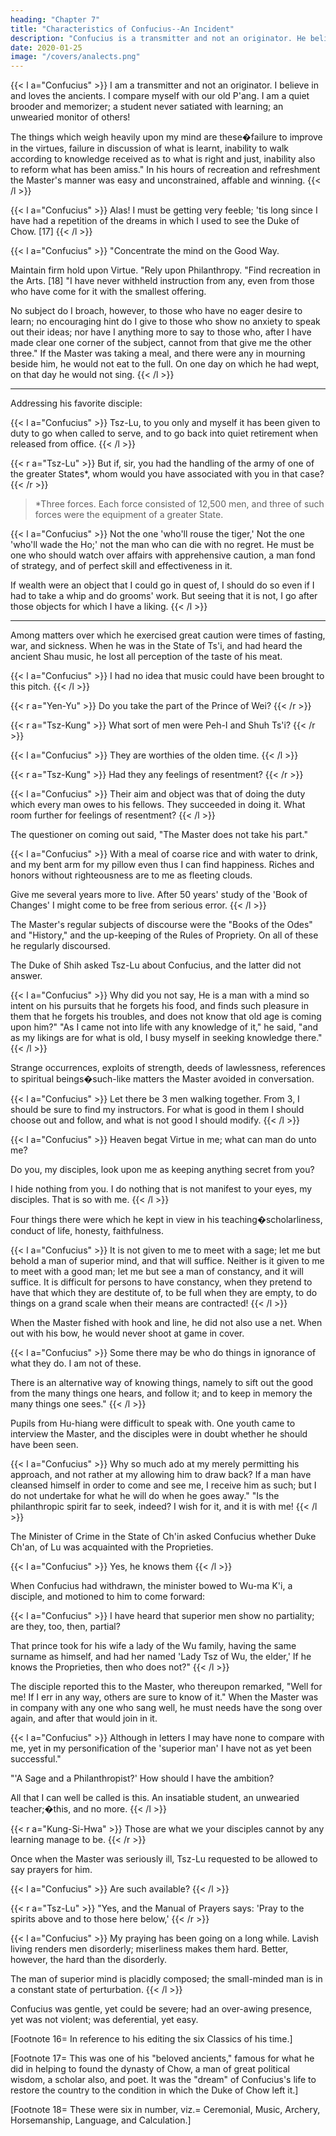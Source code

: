 ```yaml
---
heading: "Chapter 7"
title: "Characteristics of Confucius--An Incident"
description: "Confucius is a transmitter and not an originator. He believes in and loves the ancients."
date: 2020-01-25
image: "/covers/analects.png"
---
```




{{< l a="Confucius" >}}
I am a transmitter and not an originator.
I believe in and loves the ancients.
I compare myself with our old P'ang.
I am a quiet brooder and memorizer; a student never satiated with learning; an unwearied monitor of others! 

The things which weigh heavily upon my mind are these�failure to improve in the virtues, failure in discussion of what is learnt, inability to walk according to knowledge received as to what is right and just, inability also to reform what has been amiss." In his hours of recreation and refreshment the Master's manner was easy and unconstrained, affable and winning. 
{{< /l >}}

{{< l a="Confucius" >}}
Alas! I must be getting very feeble; 'tis long since I have had a repetition of the dreams in which I used to see the Duke of Chow. [17] 
{{< /l >}}

{{< l a="Confucius" >}}
"Concentrate the mind on the Good Way. 

Maintain firm hold upon Virtue. "Rely upon Philanthropy. "Find recreation in the Arts. [18] "I have never withheld instruction from any, even from those who have come for it with the smallest offering. 

No subject do I broach, however, to those who have no eager desire to learn; no encouraging hint do I give to those who show no anxiety to speak out their ideas; nor have I anything more to say to those who, after I have made clear one corner of the subject, cannot from that give me the other three." If the Master was taking a meal, and there were any in mourning beside him, he would not eat to the full. On one day on which he had wept, on that day he would not sing. 
{{< /l >}}

---

Addressing his favorite disciple:

{{< l a="Confucius" >}}
Tsz-Lu, to you only and myself it has been given to duty to go when called to serve, and to go back into quiet retirement when released from office.
{{< /l >}}

{{< r a="Tsz-Lu" >}}
But if, sir, you had the handling of the army of one of the greater States*, whom would you have associated with you in that case?
{{< /r >}}

> *Three forces. Each force consisted of 12,500 men, and three of such forces were the equipment of a greater State.


{{< l a="Confucius" >}}
Not the one 'who'll rouse the tiger,' Not the one 'who'll wade the Ho;' not the man who can die with no regret. He must be one who should watch over affairs with apprehensive caution, a man fond of strategy, and of perfect skill and effectiveness in it. 

If wealth were an object that I could go in quest of, I should do so even if I had to take a whip and do grooms' work. But seeing that it is not, I go after those objects for which I have a liking.
{{< /l >}}

----

Among matters over which he exercised great caution were times of fasting, war, and sickness. When he was in the State of Ts'i, and had heard the ancient Shau music, he lost all perception of the taste of his meat. 

{{< l a="Confucius" >}}
I had no idea that music could have been brought to this pitch.
{{< /l >}}

{{< r a="Yen-Yu" >}}
Do you take the part of the Prince of Wei?
{{< /r >}}


{{< r a="Tsz-Kung" >}}
What sort of men were Peh-I and Shuh Ts'i?
{{< /r >}}


{{< l a="Confucius" >}}
They are worthies of the olden time. 
{{< /l >}}

{{< r a="Tsz-Kung" >}}
Had they any feelings of resentment?
{{< /r >}}

{{< l a="Confucius" >}}
Their aim and object was that of doing the duty which every man owes to his fellows. They succeeded in doing it. What room further for feelings of resentment?
{{< /l >}}

The questioner on coming out said, "The Master does not take his part." 

{{< l a="Confucius" >}}
With a meal of coarse rice and with water to drink, and my bent arm for my pillow even thus I can find happiness. Riches and honors without righteousness are to me as fleeting clouds.

Give me several years more to live. After 50 years' study of the 'Book of Changes' I might come to be free from serious error.
{{< /l >}}


The Master's regular subjects of discourse were the "Books of the Odes" and "History," and the up-keeping of the Rules of Propriety. On all of these he regularly discoursed. 

The Duke of Shih asked Tsz-Lu about Confucius, and the latter did not answer. 

{{< l a="Confucius" >}}
Why did you not say, He is a man with a mind so intent on his pursuits that he forgets his food, and finds such pleasure in them that he forgets his troubles, and does not know that old age is coming upon him?" "As I came not into life with any knowledge of it," he said, "and as my likings are for what is old, I busy myself in seeking knowledge there." 
{{< /l >}}


Strange occurrences, exploits of strength, deeds of lawlessness, references to spiritual beings�such-like matters the Master avoided in conversation. 

{{< l a="Confucius" >}}
Let there be 3 men walking together. From 3, I should be sure to find my instructors. For what is good in them I should choose out and follow, and what is not good I should modify.
{{< /l >}}

{{< l a="Confucius" >}}
Heaven begat Virtue in me; what can man do unto me?

Do you, my disciples, look upon me as keeping anything secret from you? 

I hide nothing from you. I do nothing that is not manifest to your eyes, my disciples. That is so with me.
{{< /l >}}

Four things there were which he kept in view in his teaching�scholarliness, conduct of life, honesty, faithfulness. 

{{< l a="Confucius" >}}
It is not given to me to meet with a sage; let me but behold a man of superior mind, and that will suffice. Neither is it given to me to meet with a good man; let me but see a man of constancy, and it will suffice. It is difficult for persons to have constancy, when they pretend to have that which they are destitute of, to be full when they are empty, to do things on a grand scale when their means are contracted!
{{< /l >}}

When the Master fished with hook and line, he did not also use a net. When out with his bow, he would never shoot at game in cover.

{{< l a="Confucius" >}}
Some there may be who do things in ignorance of what they do. I am not of these. 

There is an alternative way of knowing things, namely to sift out the good from the many things one hears, and follow it; and to keep in memory the many things one sees." 
{{< /l >}}

Pupils from Hu-hiang were difficult to speak with. One youth came to interview the Master, and the disciples were in doubt whether he should have been seen. 

{{< l a="Confucius" >}}
Why so much ado at my merely permitting his approach, and not rather at my allowing him to draw back? If a man have cleansed himself in order to come and see me, I receive him as such; but I do not undertake for what he will do when he goes away." "Is the philanthropic spirit far to seek, indeed? I wish for it, and it is with me!
{{< /l >}}

The Minister of Crime in the State of Ch'in asked Confucius whether Duke Ch'an, of Lu was acquainted with the Proprieties.

{{< l a="Confucius" >}}
Yes, he knows them 
{{< /l >}}

When Confucius had withdrawn, the minister bowed to Wu-ma K'i, a disciple, and motioned to him to come forward:

{{< l a="Confucius" >}}
I have heard that superior men show no partiality; are they, too, then, partial? 

That prince took for his wife a lady of the Wu family, having the same surname as himself, and had her named 'Lady Tsz of Wu, the elder,' If he knows the Proprieties, then who does not?" 
{{< /l >}}

The disciple reported this to the Master, who thereupon remarked, "Well for me! If I err in any way, others are sure to know of it." When the Master was in company with any one who sang well, he must needs have the song over again, and after that would join in it. 

{{< l a="Confucius" >}}
Although in letters I may have none to compare with me, yet in my personification of the 'superior man' I have not as yet been successful." 

"'A Sage and a Philanthropist?' How should I have the ambition? 

All that I can well be called is this. An insatiable student, an unwearied teacher;�this, and no more.
{{< /l >}}

{{< r a="Kung-Si-Hwa" >}}
Those are what we your disciples cannot by any learning manage to be. 
{{< /r >}}

Once when the Master was seriously ill, Tsz-Lu requested to be allowed to say prayers for him. 

{{< l a="Confucius" >}}
Are such available?
{{< /l >}}

{{< r a="Tsz-Lu" >}}
"Yes, and the Manual of Prayers says: 'Pray to the spirits above and to those here below,'
{{< /r >}}

{{< l a="Confucius" >}}
My praying has been going on a long while. Lavish living renders men disorderly; miserliness makes them hard. Better, however, the hard than the disorderly.

The man of superior mind is placidly composed; the small-minded man is in a constant state of perturbation.
{{< /l >}}

Confucius was gentle, yet could be severe; had an over-awing presence, yet was not violent; was deferential, yet easy. 


[Footnote 16=  In reference to his editing the six Classics of his time.] 

[Footnote 17=  This was one of his "beloved ancients," famous for what he did in helping to found the dynasty of Chow, a man of great political wisdom, a scholar also, and poet. It was the "dream" of Confucius's life to restore the country to the condition in which the Duke of Chow left it.] 

[Footnote 18=  These were six in number, viz.=  Ceremonial, Music, Archery, Horsemanship, Language, and Calculation.] 


